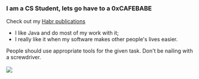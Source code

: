 ### I am a CS Student, lets go have to a 0xCAFEBABE
Check out my [Habr publications](https://habr.com/ru/users/imaginethis/publications/articles/)

*  I like Java and do most of my work with it;
*  I really like it when my software makes other people's lives easier.

People should use appropriate tools for the given task. Don't be nailing with a screwdriver.
<br>
<br>
<img src="https://froggi.es/github/8bitcow.gif"></img>

